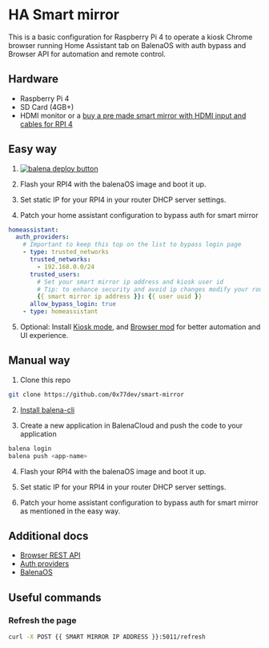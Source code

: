 # HA Smart mirror

This is a basic configuration for Raspberry Pi 4 to operate a kiosk Chrome browser running Home Assistant tab on BalenaOS with auth bypass and Browser API for automation and remote control.

## Hardware

- Raspberry Pi 4
- SD Card (4GB+)
- HDMI monitor or a [buy a pre made smart mirror with HDMI input and cables for RPI 4](https://amzn.to/4cIKq5o)

## Easy way

1. [![balena deploy button](https://www.balena.io/deploy.svg)](https://dashboard.balena-cloud.com/deploy?repoUrl=https://github.com/0x77dev/smart-mirror)


2. Flash your RPI4 with the balenaOS image and boot it up.

3. Set static IP for your RPI4 in your router DHCP server settings.

4. Patch your home assistant configuration to bypass auth for smart mirror

```yaml
homeassistant:
  auth_providers:
    # Important to keep this top on the list to bypass login page
    - type: trusted_networks
      trusted_networks:
        - 192.168.0.0/24
      trusted_users:
        # Set your smart mirror ip address and kiosk user id
        # Tip: to enhance security and avoid ip changes modify your router DHCP server to assign a static ip to your smart mirror
        {{ smart mirror ip address }}: {{ user uuid }}
      allow_bypass_login: true
    - type: homeassistant
```

5. Optional: Install [Kiosk mode](https://github.com/NemesisRE/kiosk-mode), and [Browser mod](https://github.com/thomasloven/hass-browser_mod) for better automation and UI experience.

## Manual way

1. Clone this repo

```bash
git clone https://github.com/0x77dev/smart-mirror
```

2. [Install balena-cli](https://docs.balena.io/reference/balena-cli/)

3. Create a new application in BalenaCloud and push the code to your application

```bash
balena login
balena push <app-name>
```

4. Flash your RPI4 with the balenaOS image and boot it up.

5. Set static IP for your RPI4 in your router DHCP server settings.

6. Patch your home assistant configuration to bypass auth for smart mirror as mentioned in the easy way.


## Additional docs

- [Browser REST API](https://github.com/balena-io-experimental/browser?tab=readme-ov-file#api)
- [Auth providers](https://www.home-assistant.io/docs/authentication/providers)
- [BalenaOS](https://docs.balena.io/learn/getting-started/raspberrypi5/nodejs/)

## Useful commands

### Refresh the page

```bash
curl -X POST {{ SMART MIRROR IP ADDRESS }}:5011/refresh
```
